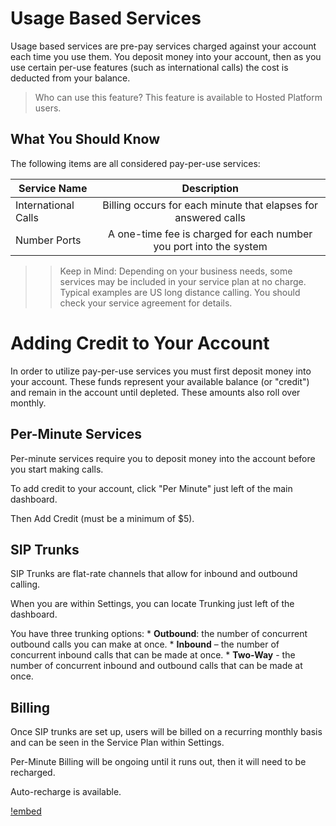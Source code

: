 # Usage Based Services

Usage based services are pre-pay services charged against your account each time you use them. You deposit money into your account, then as you use certain per-use features (such as international calls) the cost is deducted from your balance.

> Who can use this feature?
> This feature is available to Hosted Platform users.

## What You Should Know

The following items are all considered pay-per-use services:

| Service Name        | Description                                                        |
| ------------------- |:------------------------------------------------------------------:|
| International Calls | Billing occurs for each minute that elapses for answered calls     |
| Number Ports        | A one-time fee is charged for each number you port into the system |

>> Keep in Mind: Depending on your business needs, some services may be included in your service plan at no charge. Typical examples are US long distance calling. You should check your service agreement for details.




# Adding Credit to Your Account

In order to utilize pay-per-use services you must first deposit money into your account. These funds represent your available balance (or "credit") and remain in the account until depleted. These amounts also roll over monthly.


## Per-Minute Services

Per-minute services require you to deposit money into the account before you start making calls.

To add credit to your account, click "Per Minute" just left of the main dashboard.

Then Add Credit (must be a minimum of $5).

## SIP Trunks

SIP Trunks are flat-rate channels that allow for inbound and outbound calling.

When you are within Settings, you can locate Trunking just left of the dashboard.

You have three trunking options:
    * __Outbound__: the number of concurrent outbound calls you can make at once.
    * __Inbound__ – the number of concurrent inbound calls that can be made at once.
    * __Two-Way__ - the number of concurrent inbound and outbound calls that can be made at once.


## Billing

Once SIP trunks are set up, users will be billed on a recurring monthly basis and can be seen in the Service Plan within Settings.

Per-Minute Billing will be ongoing until it runs out, then it will need to be recharged.

Auto-recharge is available.

[!embed](https://www.youtube.com/watch?v=O4uVS6KGlho)
